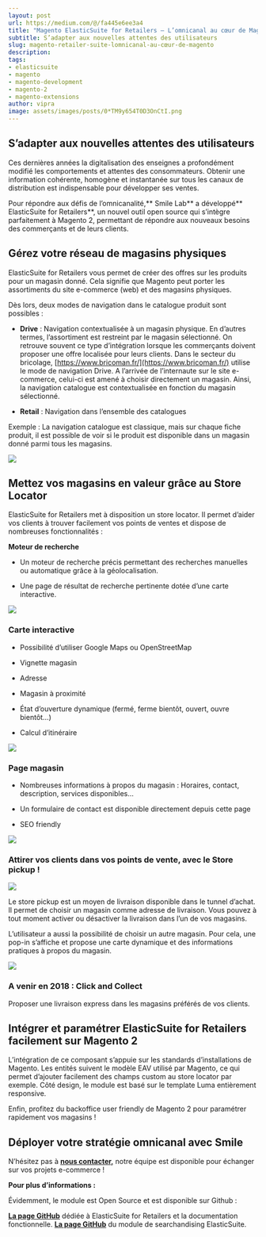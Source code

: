 ```yaml
---
layout: post
url: https://medium.com/@/fa445e6ee3a4
title: "Magento ElasticSuite for Retailers — L’omnicanal au cœur de Magento"
subtitle: S’adapter aux nouvelles attentes des utilisateurs
slug: magento-retailer-suite-lomnicanal-au-cœur-de-magento
description:
tags:
- elasticsuite
- magento
- magento-development
- magento-2
- magento-extensions
author: vipra
image: assets/images/posts/0*TM9y654T0D3OnCtI.png
---
```


## S’adapter aux nouvelles attentes des utilisateurs

Ces dernières années la digitalisation des enseignes a profondément modifié les comportements et attentes des consommateurs. Obtenir une information cohérente, homogène et instantanée sur tous les canaux de distribution est indispensable pour développer ses ventes.

Pour répondre aux défis de l’omnicanalité,** Smile Lab** a développé** ElasticSuite for Retailers**, un nouvel outil open source qui s’intègre parfaitement à Magento 2, permettant de répondre aux nouveaux besoins des commerçants et de leurs clients.

## Gérez votre réseau de magasins physiques

ElasticSuite for Retailers vous permet de créer des offres sur les produits pour un magasin donné. Cela signifie que Magento peut porter les assortiments du site e-commerce (web) et des magasins physiques.

Dès lors, deux modes de navigation dans le catalogue produit sont possibles :

* **Drive** : Navigation contextualisée à un magasin physique. En d’autres termes, l’assortiment est restreint par le magasin sélectionné.
On retrouve souvent ce type d’intégration lorsque les commerçants doivent proposer une offre localisée pour leurs clients. Dans le secteur du bricolage, [https://www.bricoman.fr/](https://www.bricoman.fr/) utilise le mode de navigation Drive. A l’arrivée de l’internaute sur le site e-commerce, celui-ci est amené à choisir directement un magasin. Ainsi, la navigation catalogue est contextualisée en fonction du magasin sélectionné.

* **Retail** : Navigation dans l’ensemble des catalogues

Exemple : La navigation catalogue est classique, mais sur chaque fiche produit, il est possible de voir si le produit est disponible dans un magasin donné parmi tous les magasins.

![](/assets/images/posts/0*9MrOJmKna-XrGkj0.png)

## Mettez vos magasins en valeur grâce au Store Locator

ElasticSuite for Retailers met à disposition un store locator. Il permet d’aider vos clients à trouver facilement vos points de ventes et dispose de nombreuses fonctionnalités :

**Moteur de recherche**

* Un moteur de recherche précis permettant des recherches manuelles ou automatique grâce à la géolocalisation.

* Une page de résultat de recherche pertinente dotée d’une carte interactive.

![](/assets/images/posts/0*FTdbFa8kfNKKaX3O.png)

### Carte interactive

* Possibilité d’utiliser Google Maps ou OpenStreetMap

* Vignette magasin

* Adresse

* Magasin à proximité

* État d’ouverture dynamique (fermé, ferme bientôt, ouvert, ouvre bientôt…)

* Calcul d’itinéraire

![](/assets/images/posts/1*osLLtDTzVqUpnaUNrZm2og.png)

### Page magasin

* Nombreuses informations à propos du magasin : Horaires, contact, description, services disponibles…

* Un formulaire de contact est disponible directement depuis cette page

* SEO friendly

![](/assets/images/posts/0*uhPkitgRBOMrXJu5.png)

### Attirer vos clients dans vos points de vente, avec le Store pickup !

![](/assets/images/posts/0*An0yk2UIBtc8xpTI.png)

Le store pickup est un moyen de livraison disponible dans le tunnel d’achat. Il permet de choisir un magasin comme adresse de livraison. Vous pouvez à tout moment activer ou désactiver la livraison dans l’un de vos magasins.

L’utilisateur a aussi la possibilité de choisir un autre magasin. Pour cela, une pop-in s’affiche et propose une carte dynamique et des informations pratiques à propos du magasin.

![](/assets/images/posts/0*wnWWi9ZhlEzmMizE.png)

### A venir en 2018 : Click and Collect

Proposer une livraison express dans les magasins préférés de vos clients.

## Intégrer et paramétrer ElasticSuite for Retailers facilement sur Magento 2

L’intégration de ce composant s’appuie sur les standards d’installations de Magento. Les entités suivent le modèle EAV utilisé par Magento, ce qui permet d’ajouter facilement des champs custom au store locator par exemple. Côté design, le module est basé sur le template Luma entièrement responsive.

Enfin, profitez du backoffice user friendly de Magento 2 pour paramétrer rapidement vos magasins !

## Déployer votre stratégie omnicanal avec Smile

N’hésitez pas à [**nous contacter,**](https://www.smile.eu/fr/contact) notre équipe est disponible pour échanger sur vos projets e-commerce !

**Pour plus d’informations :**

Évidemment, le module est Open Source et est disponible sur Github :

[**La page GitHub**](https://github.com/Smile-SA/elasticsuite-for-retailer) dédiée à ElasticSuite for Retailers et la documentation fonctionnelle.
[**La page GitHub**](https://github.com/Smile-SA/elasticsuite) du module de searchandising ElasticSuite.



